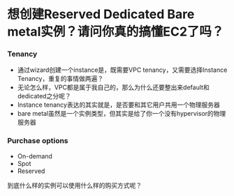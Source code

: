 # 想创建Reserved Dedicated Bare metal实例？请问你真的搞懂EC2了吗？

### Tenancy
- 通过wizard创建一个instance是，既需要VPC tenancy，又需要选择Instance Tenancy，重复的事情做两遍？
- 无论怎么样，VPC都是属于我自己的，那么为什么还要整出来default和dedicated之分呢？
- Instance tenancy表达的其实就是，是否要和其它用户共用一个物理服务器
- bare metal虽然是一个实例类型，但其实是给了你一个没有hypervisor的物理服务器

### Purchase options
- On-demand
- Spot
- Reserved

到底什么样的实例可以使用什么样的购买方式呢？

